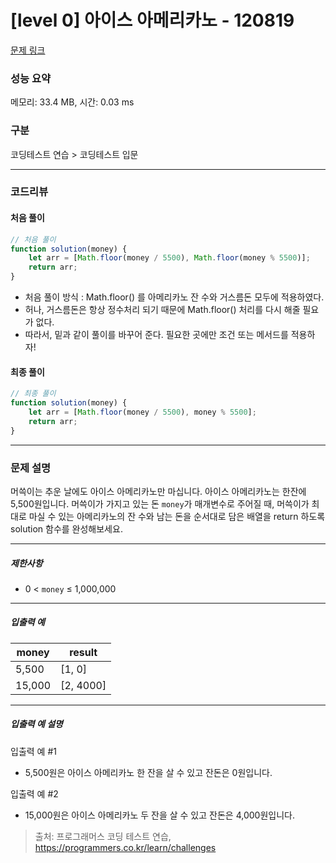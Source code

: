 # [level 0] 아이스 아메리카노 - 120819 

[문제 링크](https://school.programmers.co.kr/learn/courses/30/lessons/120819) 

### 성능 요약

메모리: 33.4 MB, 시간: 0.03 ms

### 구분

코딩테스트 연습 > 코딩테스트 입문

---

### 코드리뷰
#### 처음 풀이
```js
// 처음 풀이
function solution(money) {
    let arr = [Math.floor(money / 5500), Math.floor(money % 5500)];
    return arr;
}
```
- 처음 풀이 방식 : Math.floor() 를 아메리카노 잔 수와 거스름돈 모두에 적용하였다.
- 허나, 거스름돈은 항상 정수처리 되기 때문에 Math.floor() 처리를 다시 해줄 필요가 없다.
- 따라서, 밑과 같이 풀이를 바꾸어 준다. 필요한 곳에만 조건 또는 메서드를 적용하자!

#### 최종 풀이
```js
// 최종 풀이
function solution(money) {
    let arr = [Math.floor(money / 5500), money % 5500];
    return arr;
}
```

---


### 문제 설명

<p>머쓱이는 추운 날에도 아이스 아메리카노만 마십니다. 아이스 아메리카노는 한잔에 5,500원입니다. 머쓱이가 가지고 있는 돈 <code>money</code>가 매개변수로 주어질 때, 머쓱이가 최대로 마실 수 있는 아메리카노의 잔 수와 남는 돈을 순서대로 담은 배열을 return&nbsp;하도록 solution 함수를 완성해보세요.</p>

<hr>

<h5>제한사항</h5>

<ul>
<li>0 &lt; <code>money</code> ≤ 1,000,000</li>
</ul>

<hr>

<h5>입출력 예</h5>
<table class="table">
        <thead><tr>
<th>money</th>
<th>result</th>
</tr>
</thead>
        <tbody><tr>
<td>5,500</td>
<td>[1, 0]</td>
</tr>
<tr>
<td>15,000</td>
<td>[2, 4000]</td>
</tr>
</tbody>
      </table>
<hr>

<h5>입출력 예 설명</h5>

<p>입출력 예 #1</p>

<ul>
<li>5,500원은 아이스 아메리카노 한 잔을 살 수 있고 잔돈은 0원입니다.</li>
</ul>

<p>입출력 예 #2</p>

<ul>
<li>15,000원은 아이스 아메리카노 두 잔을 살 수 있고 잔돈은 4,000원입니다.</li>
</ul>


> 출처: 프로그래머스 코딩 테스트 연습, https://programmers.co.kr/learn/challenges
